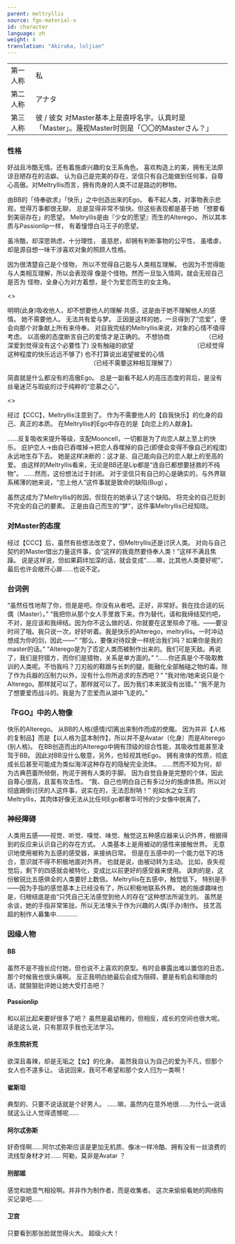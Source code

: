 ```yaml
---
parent: meltryllis
source: fgo-material-v
id: character
language: zh
weight: 4
translation: "Akiraka, loljian"
---
```


<table>
  <tr><td>第一人称</td><td>私</td></tr>
  <tr><td>第二人称</td><td>アナタ</td></tr>
  <tr><td>第三人称</td><td>彼 / 彼女 对Master基本上是直呼名字。认真时是「Master」。蔑视Master时则是「〇〇的Masterさん？」</td></tr>
</table>

### 性格

好战且冷酷无情。还有着施虐兴趣的女王系角色。
喜欢构造上的美，拥有无法原谅丑陋存在的洁癖。
认为自己是完美的存在，坚信只有自己能做到任何事，自尊心高傲。对Meltryllis而言，拥有肉身的人类不过是路边的秽物。

由BB的「侍奉欲求」「快乐」之中创造出来的Ego。
看不起人类，对事物表示悲观，觉得万事都很无聊，
总是显得非常不愉快。但这些表现都是基于她
「想要看到美丽存在」的愿望。
Meltryllis是由『少女的愿望』而生的Alterego，
所以其本质与Passionlip一样，
有着憧憬白马王子的愿望。

虽冷酷，却深思熟虑，十分理性，
虽慈悲，却拥有判断事物的公平性，
虽嗜虐，却是源自想一味干涉喜欢对象的照顾人性格。

因为很清楚自己是个怪物，
所以不觉得自己能与人类相互理解。
也因为不觉得能与人类相互理解，所以会表现得
像是个怪物。然而一旦坠入情网，就会无视自己是否为
怪物，全身心为对方着想，是个为爱恋而生的女主角。

<>

明明(此身)吸收他人，却不想要他人的理解·共感，这是由于她不理解他人的感情。
她不需要他人。
无法共有爱与梦。
正因是这样的她，一旦得到了“恋爱”，便会向那个对象献上所有来侍奉。
对自我完结的Meltryllis来说，对象的心情不值得考虑。
以高傲的态度断言自己的爱情才是正确的。
不想协商
　　　　　　（已经深爱到觉得没有这个必要性了)
没有触碰的欲望
　　　　　　　　　　（已经觉得这种程度的快乐远远不够了)
也不打算说出渴望被爱的心情
　　　　　　　　　　　　　　（已经不需要这种相互理解了）

简直就是什么都没有的高傲Ego。
总是一副看不起人的高压态度的背后，是没有丝毫迷茫与瑕疵的过于纯粹的“恋慕之心”。

<>

经过【CCC】，Meltryllis注意到了。
作为不需要他人的【自我快乐】的化身的自己、真正的本质。
在Meltryllis的Ego中存在的是【向恋上的人献身】。

……反复吸收来提升等级，支配Mooncell，一切都是为了向恋人献上至上的快乐。
庇护恋人→由自已吞噬掉→把恋人吞噬掉的自己(即便会变得不像自己的程度)永远地生存下去。
她是这样决断的：这才是、自己能向自己的恋人献上的至高的爱。
由这样的Meltryllis看来，无论是BB还是Lip都是“连自已都想要拯救的不纯物”。
……然而，这份想法过于封闭。
对于坚信只有自己的心是确实的，与外界联系稀薄的她来说，“恋上他人”这件事就是致命的缺陷(Bug) 。

虽然这成为了MeItryllis的败因，但现在的她承认了这个缺陷。
将完全的自己贬到不完全的自己的要素。
正是由自己而生的“梦”，这件事MeItryllis已经知晓。

### 对Master的态度

经过【CCC】后，虽然有些想法改变了，但Meltryllis还是讨厌人类。
对向与自己契约的Master借出力量这件事，会“这样的我竟然要侍奉人类！”这样不满且焦躁。
说是这样说，但如果羁绊加深的话，就会变成“……嘛，比其他人类要好呢”，最后也许会敞开心扉……也说不定。

### 台词例

“虽然任性地帮了你，但是是吧。你没有从者吧。正好，非常好。我在找合适的玩偶（Master）。”
“我把你从那个女人手里救下来。作为替代，请和我缔结契约吧，不对，是应该和我缔结。因为你不这么做的话，你就要在这里殒命了哦。——要没时间了哦。我只说一次，好好听着。我是快乐的Alterego，meltryllis。一时冲动想成为你的剑，因此——”
“那么，要像对待奴隶一样统治我们吗？如果你是我的master的话。”
“Alterego是为了否定人类而被制作出来的。我们可是天敌。再说了，我们是狩猎方，而你们是猎物，关系是单方面的。”
“……你还真是个不吸取教训的人类呢。不怕我吗？刀刃般的鞋跟与长刺的腿，能融化全部触碰之物的毒。除了作为兵器的压制力以外，没有什么你所追求的东西吧？”
“我对他/她来说只是个Alterego。那样就可以了。那样就可以了。因为我们本来就没有出错。”
“我不是为了想要爱而战斗的。我是为了恋爱而从湖中飞走的。”

### 『FGO』中的人物像

快乐的Alterego。
从BB的人格(感情)切离出来制作而成的使魔。
因为并非【人格的复制品】而是【以人格为蓝本制作】，所以并不是Avatar（化身）而是AIterego (别人格)。
在BB创造而出的AIterego中拥有顶级的综合性能，其吸收性能甚至凌驾于BB。
因此对BB没什么敬意，另外，也轻视其他Ego。
拥有液体的性质，彻底成长后甚至可能成为类似海洋这种存在的隐秘完全流体。
……然而不知为何，却为古典芭蕾所倾倒，拘泥于拥有人类的手脚。
因为自觉自身是完整的个体，因此自尊心很高，且富有攻击性。
“我、自己也明白自己有多过分的施虐体质。所以对彻底踢倒讨厌的人这件事，说实在的，无法忍耐呐！”
宛如水之女王的MeItryllis，其肉体好像无法从比任何Ego都奢华可怜的少女像中脱离了。

### 神经障碍

人类用五感——视觉、听觉、嗅觉、味觉、触觉这五种感应器来认识外界，根据得到的反应来认识自己的存在方式。
人类基本上是用被动的感性来接触世界。
无意识地使用被称为五感的感受器，来接纳日常。
但是在五感中的一个能力低下的场合，意识就不得不积极地面对外界。
也就是说，由被动转为主动。
比如，丧失视觉后，剩下的四感就会被特化，变成比以前更好的感受器来使用。
讽刺的是，这份敏锐比五感俱全的人类要好上数倍。
Meltryllis在五感中，触觉低下。
特别是手——因为手指的感觉基本上已经没有了，所以积极地联系外界。
她的施虐趣味也是，归根结底是由“只凭自己无法感觉到他人的存在”这种想法所诞生的。
虽然是余谈，她的手指非常笨拙，所以无法埋头于作为兴趣的人偶(手办)制作。
技艺高超的制作人募集中…………

### 因缘人物

#### BB

虽然不是不擅长应付她，但也说不上喜欢的原型。有时会暴露出难以置信的丑态，那个时候我也很头痛啊。
反正我明白她最后会成为阻碍，要是有机会和理由的话，就狠狠批评她让她大受打击吧？

#### Passionlip

和以前比起来要好很多了吧？
虽然是最幼稚的，但相反，成长的空间也很大呢。
话是这么说，只有那双手我也无法学习。

#### 杀生院祈荒

欲深且毒辣，却是无垢之【女】的化身。
虽然我自认为自己的爱为不凡，但那个女人也不遑多让。
话说回来，我可不希望和那个女人归为一类啊！

#### 崔斯坦

典型的、只要不说话就是个好男人。
……嘛，虽然内在意外地很……为什么一说话就这么让人觉得遗憾呢……

#### 阿尔忒弥斯

好奇怪啊……阿尔忒弥斯应该是更加无机质、像冰一样冷酷、拥有没有一丝浪费的流线型身材才对……
阿勒，莫非是Avatar ？

#### 刑部姬

感觉和她意气相投啊。并非作为制作者，而是收集者。
这次来偷偷看她的网络购买记录吧……

#### 卫宫

只要看到那张脸就觉得火大。
超级火大！
